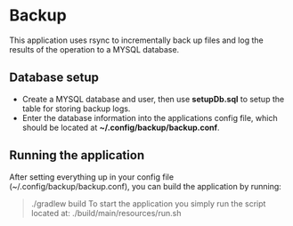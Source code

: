 Backup
======
This application uses rsync to incrementally back up files and log the results of the operation to a MYSQL database.

Database setup
------
- Create a MYSQL database and user, then use **setupDb.sql** to setup the table for storing backup logs.
- Enter the database information into the applications config file, which should be located at **~/.config/backup/backup.conf**.

Running the application
------
After setting everything up in your config file (~/.config/backup/backup.conf), you can build the application by running:
> ./gradlew build
To start the application you simply run the script located at:
> ./build/main/resources/run.sh
